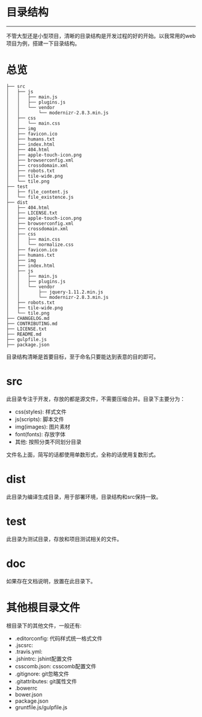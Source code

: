 # 目录结构
--------------------------------------------------

不管大型还是小型项目，清晰的目录结构是开发过程的好的开始。以我常用的web项目为例，搭建一下目录结构。

# 总览

```
├── src
│   ├── js
│   │   ├── main.js
│   │   ├── plugins.js
│   │   └── vendor
│   │       └── modernizr-2.8.3.min.js
│   ├── css
│   │   └── main.css
│   ├── img
│   ├── favicon.ico
│   ├── humans.txt
│   ├── index.html
│   ├── 404.html
│   ├── apple-touch-icon.png
│   ├── browserconfig.xml
│   ├── crossdomain.xml
│   ├── robots.txt
│   ├── tile-wide.png
│   └── tile.png
├── test
│   ├── file_content.js
│   └── file_existence.js
├── dist
│   ├── 404.html
│   ├── LICENSE.txt
│   ├── apple-touch-icon.png
│   ├── browserconfig.xml
│   ├── crossdomain.xml
│   ├── css
│   │   ├── main.css
│   │   └── normalize.css
│   ├── favicon.ico
│   ├── humans.txt
│   ├── img
│   ├── index.html
│   ├── js
│   │   ├── main.js
│   │   ├── plugins.js
│   │   └── vendor
│   │       ├── jquery-1.11.2.min.js
│   │       └── modernizr-2.8.3.min.js
│   ├── robots.txt
│   ├── tile-wide.png
│   └── tile.png
├── CHANGELOG.md
├── CONTRIBUTING.md
├── LICENSE.txt
├── README.md
├── gulpfile.js
├── package.json
```

目录结构清晰是首要目标，至于命名只要能达到表意的目的即可。

# src
此目录专注于开发，存放的都是源文件，不需要压缩合并。目录下主要分为：

- css(styles): 样式文件
- js(scripts): 脚本文件
- img(images): 图片素材
- font(fonts): 存放字体
- 其他: 按照分类不同划分目录

文件名上面，简写的话都使用单数形式，全称的话使用复数形式。

# dist
此目录为编译生成目录，用于部署环境，目录结构和src保持一致。

# test
此目录为测试目录，存放和项目测试相关的文件。

# doc
如果存在文档说明，放置在此目录下。

# 其他根目录文件
根目录下的其他文件，一般还有:

- .editorconfig: 代码样式统一格式文件
- .jscsrc:
- .travis.yml:
- .jshintrc: jshint配置文件
- csscomb.json: csscomb配置文件
- .gitignore: git忽略文件
- .gitattributes: git属性文件
- .bowerrc
- bower.json
- package.json
- gruntfile.js/gulpfile.js